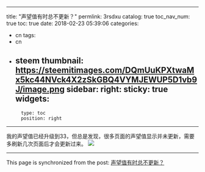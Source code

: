 
---
title: "声望值有时总不更新？"
permlink: 3rsdxu
catalog: true
toc_nav_num: true
toc: true
date: 2018-02-23 05:39:06
categories:
- cn
tags:
- cn
- steem
thumbnail: https://steemitimages.com/DQmUuKPXtwaMx5kc44NVck4X2zSkGBQ4VYMJEWUP5D1vb9J/image.png
sidebar:
    right:
        sticky: true
widgets:
    -
        type: toc
        position: right
---


我的声望值已经升级到33，但总是发现，很多页面的声望值显示并未更新，需要多刷新几次页面后才会更新过来。
![](https://steemitimages.com/DQmUuKPXtwaMx5kc44NVck4X2zSkGBQ4VYMJEWUP5D1vb9J/image.png)

- - -

This page is synchronized from the post: [声望值有时总不更新？](https://steemit.com/@andrewma/3rsdxu)
